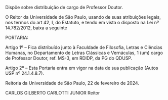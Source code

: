 Dispõe sobre distribuição de cargo de Professor Doutor.

O Reitor da Universidade de São Paulo, usando de suas atribuições legais, nos termos do art 42, I, do Estatuto, e tendo em vista o disposto na Lei nº 14.782/2012, baixa a seguinte

PORTARIA:

Artigo 1º – Fica distribuído junto à Faculdade de Filosofia, Letras e Ciências Humanas, no Departamento de Letras Clássicas e Vernáculas, 1 (um) cargo de Professor Doutor, ref. MS-3, em RDIDP, da PG do QDUSP.

Artigo 2º – Esta Portaria entra em vigor na data de sua publicação (Autos USP nº 24.1.4.8.7).

Reitoria da Universidade de São Paulo, 22 de fevereiro de 2024.

CARLOS GILBERTO CARLOTTI JUNIOR
Reitor